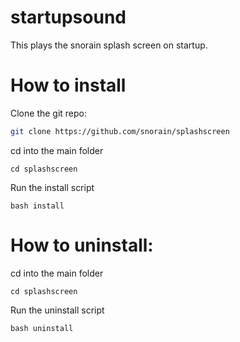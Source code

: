 # startupsound
This plays the snorain splash screen on startup.

# How to install
Clone the git repo:
```sh
git clone https://github.com/snorain/splashscreen
```
cd into the main folder
```
cd splashscreen
```
Run the install script
```
bash install
```

# How to uninstall:
cd into the main folder
```
cd splashscreen
```
Run the uninstall script
```
bash uninstall
```
